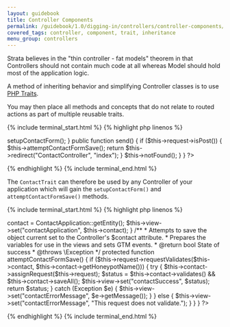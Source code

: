 ```yaml
---
layout: guidebook
title: Controller Components
permalink: /guidebook/1.0/digging-in/controllers/controller-components/
covered_tags: controller, component, trait, inheritance
menu_group: controllers
---
```


Strata believes in the "thin controller - fat models" theorem in that Controllers should not contain much code at all whereas Model should hold most of the application logic.

A method of inheriting behavior and simplifying Controller classes is to use [PHP Traits](http://php.net/manual/en/language.oop5.traits.php).

You may then place all methods and concepts that do not relate to routed actions as part of multiple reusable traits.

{% include terminal_start.html %}
{% highlight php linenos %}
<?php
namespace App\Controller;

use App\Controller\Component\ContactTrait;

class ContactController extends AppController
{
    use ContactTrait;

    public function before()
    {
        parent::before();

        $this->setupContactForm();
    }

    public function send()
    {
        if ($this->request->isPost()) {
            $this->attemptContactFormSave();
            return $this->redirect("ContactController", "index");
        }

        $this->notFound();
    }
}
?>
{% endhighlight %}
{% include terminal_end.html %}

The `ContactTrait` can therefore be used by any Controller of your application which will gain the `setupContactForm()` and `attemptContactFormSave()` methods.

{% include terminal_start.html %}
{% highlight php linenos %}
<?php
namespace App\Controller\Component;

use App\Model\ContactApplication;
use Exception;

/**
 * The contact trait allows a controller to automate the saving of a
 * contact-form type of object.
 */
trait ContactTrait
{
    /**
     * A model entity
     * @var App\Model\Entity\AppModelEntity
     */
    protected $contact;

    /**
     * Prepares the from object and assigns it to the current controller.
     */
    protected function setupContactForm()
    {
        $this->contact = ContactApplication::getEntity();
        $this->view->set("contactApplication", $this->contact);
    }

    /**
     * Attempts to save the object current set to the Controller's $contact attribute.
     * Prepares the variables for use in the views and sets GTM events.
     * @return bool State of success
     * @throws \Exception
     */
    protected function attemptContactFormSave()
    {
        if ($this->request->requestValidates($this->contact, $this->contact->getHoneypotName())) {
            try {
                $this->contact->assignRequest($this->request);

                $status = $this->contact->validates() && $this->contact->saveAll();
                $this->view->set("contactSuccess", $status);
                return $status;
            } catch (Exception $e) {
                $this->view->set("contactErrorMessage", $e->getMessage());
            }
        } else {
            $this->view->set("contactErrorMessage", "This request does not validate.");
        }
    }

}
?>
{% endhighlight %}
{% include terminal_end.html %}
